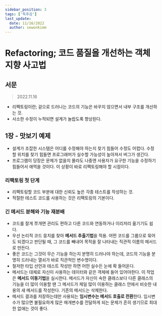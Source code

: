 ```yaml
---
sidebar_position: 3
tags: ['독후감']
last_update:
  date: 11/16/2022
  author: sewonkimm
---
```


# Refactoring; 코드 품질을 개선하는 객체지향 사고법

## 서문
> 2022.11.16

- 리팩토링이란; 겉으로 드러나는 코드의 기능은 바꾸지 않으면서 내부 구조를 개선하는 것.
- 사소한 수정이 누적되면 설계가 놀랍도록 향상된다.

## 1장 - 맛보기 예제

- 설계가 조잡한 시스템은 어디를 수정해야 하는지 찾기 힘들어 수정도 어렵다. 수정할 위치를 찾기 힘들면 프로그래머가 실수할 가능성이 높아져서 버그가 생긴다.
- 프로그램이 당장은 문제가 없을지 몰라도 나중엔 사용자가 요구한 기능을 수정하기 힘들어서 애먹을 것이다. 이 상황이 바로 리팩토링해야 할 시점이다.

### 리팩토링 첫 단계

- 리팩토링할 코드 부분에 대한 신뢰도 높은 각종 테스트를 작성하는 것.
- 적절한 테스트 코드를 사용하는 것은 리팩토링의 기본이다.

### 긴 메서드 분해와 기능 재분배

- 코드를 잘게 쪼개면 관리도 편하고 다른 코드와 연동하거나 이리저리 옮기기도 쉽다.
- 우선 논리적 코드 뭉치를 찾아 **메서드 추출기법**을 적용. 어떤 코드를 그룹으로 묶어도 되겠다고 판단될 때, 그 코드를 빼내어 목적을 잘 나타내는 직관적 이름의 메서드로 만든다.
- 좋은 코드는 그것이 무슨 기능을 하는지 분명히 드러나야 하는데, 코드의 기능을 분명히 드러내는 열쇠가 바로 직관적인 변수명이다.
- 철저한 타입 선언과 테스트 작성만 하면 어떤 실수든 눈에 확 들어온다.
- 메서드는 대체로 자신이 사용하는 데이터와 같은 객체에 들어 있어야한다. 이 작업은 **메서드 이동기법**을 실시한다. 메서드가 자신이 속한 클래스보다 다른 클래스의 기능을 더 많이 이용할 땐 그 메서드가 제일 많이 이용하는 클래스 안에서 비슷한 내용의 새 메서드를 작성한다. 기존의 메서드는 삭제한다.
- 메서드 결과를 저장하는데만 사용되는 **임시변수는 메서드 호출로 전환**한다. 임시변수가 많으면 불필요하게 많은 매개변수를 전달하게 되는 문제가 흔히 생기므로 최대한 없애는 것이 좋다.
  



